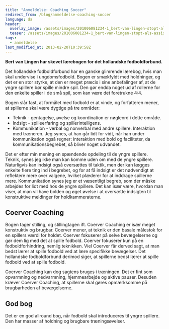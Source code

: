 ```yaml
---
title: "Anmeldelse: Coaching Soccer"
redirect_from: /blog/anmeldelse-coaching-soccer
language: da
header:
  overlay_image: /assets/images/201006081234-1_bert-van-lingen-stopt-als-assistentcoach-bij-rode-duivels.jpg
  teaser: /assets/images/201006081234-1_bert-van-lingen-stopt-als-assistentcoach-bij-rode-duivels.jpg
tags:
  - anmeldelse
last_modified_at: 2013-02-20T10:39:58Z
---
```


**Bert van Lingen har skevet lærebogen for det hollandske fodboldforbund.**

Det hollandske fodboldforbund har en ganske glimrende lærebog, hvis man skal undervise i ungdomsfodbold. Bogen er smækfyldt med holdninger, og det er en stor styrke, at den er meget præcis i sine anbefalinger af, at de yngre spillere bør spille mindre spil. Den gør endda noget ud af rollerne for den enkelte spiller i de små spil, som kan være det foretrukne 4:4.

Bogen slår fast, at formålet med fodbold er at vinde, og forfatteren mener, at spillerne skal være dygtige på tre områder:

- Teknik - gentagelse, øvelse og koordination er nøgleord i dette område.
- Indsigt - spilleerfaring og spillerintelligens.
- Kommunikation - verbal og nonverbal med andre spillere. Interaktion med træneren. Jeg synes, at han går lidt for vidt, når han under kommunikation også regner: interaktion med bold og faciliteter, da kommunikationsbegrebet, så bliver noget udvandet.

Det er efter min mening en spændende opdeling til de yngre spillere. Teknik, synes jeg ikke man kan komme uden om med de yngre spillere. Naturligvis kan indsigt også oversættes til taktik, men der kan lægges enkelte flere ting ind i begrebet, og for at få indsigt er det nødvendigt at reflektere mere over valgene, hvilket plæderer for at inddrage spillerne mere. Kommunikation synes jeg er et væsentligt begreb, som der måske arbejdes for lidt med hos de yngre spillere. Det kan især være, hvordan man viser, at man vil have bolden og øget øvelse i at oversætte indsigten til konstruktive meldinger for holdkammeraterne.

Coerver Coaching
----------------

Bogen tager stilling, og stillingtagen ift. Coerver Coaching er især meget konstruktiv og brugbar. Coerver mener, at teknik er den basale målestok for en spillers værdi for holdet. Coerver fokuserer på selve bevægelserne og gør dem lig med det at spille fodbold. Coerver fokuserer kun på en fodboldforhindring, nemlig teknikken. Viel Coerver får derved sagt, at man bedst lærer at spille fodbold ved at lære specifikke bevægelser. Det hollandske fodboldforbund derimod siger, at spillerne bedst lærer at spille fodbold ved at spille fodbold.

Coerver Coaching kan dog sagtens bruges i træningen. Det er fint som opvarmning og nedvarmning, hjemmearbejde og aktive pauser. Desuden kræver Coerver Coaching, at spillerne skal gøres opmærksomme på brugbarheden af bevægelserne.

God bog
-------

Det er en god allround bog, når fodbold skal introduceres til yngre spillere. Den har masser af holdning og brugbare træningsøvelser.
